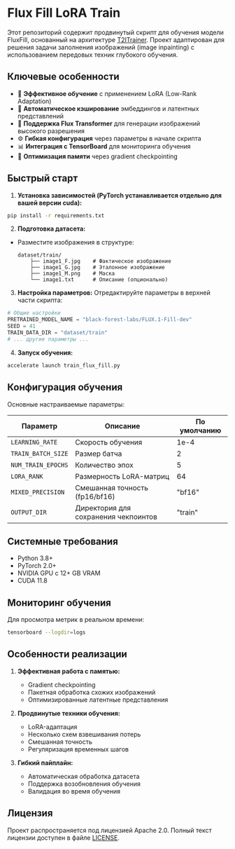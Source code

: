 # Flux Fill LoRA Train

Этот репозиторий содержит продвинутый скрипт для обучения модели FluxFill, основанный на архитектуре [T2ITrainer](https://github.com/lrzjason/T2ITrainer). Проект адаптирован для решения задачи заполнения изображений (image inpainting) с использованием передовых техник глубокого обучения.

## Ключевые особенности

- 🚀 **Эффективное обучение** с применением LoRA (Low-Rank Adaptation)
- 💾 **Автоматическое кэширование** эмбеддингов и латентных представлений
- 🌈 **Поддержка Flux Transformer** для генерации изображений высокого разрешения
- ⚙️ **Гибкая конфигурация** через параметры в начале скрипта
- 📊 **Интеграция с TensorBoard** для мониторинга обучения
- 🐇 **Оптимизация памяти** через gradient checkpointing

## Быстрый старт

1. **Установка зависимостей (PyTorch устанавливается отдельно для вашей версии cuda):**
```bash
pip install -r requirements.txt
```

2. **Подготовка датасета:**
- Разместите изображения в структуре:
  ```
  dataset/train/
      ├── image1_F.jpg    # Фактическое изображение
      ├── image1_G.jpg    # Эталонное изображение
      ├── image1_M.png    # Маска
      └── image1.txt      # Описание (опционально)
  ```

3. **Настройка параметров:**
Отредактируйте параметры в верхней части скрипта:
```python
# Общие настройки
PRETRAINED_MODEL_NAME = "black-forest-labs/FLUX.1-Fill-dev"
SEED = 41
TRAIN_DATA_DIR = "dataset/train"
# ... другие параметры ...
```

4. **Запуск обучения:**
```bash
accelerate launch train_flux_fill.py
```

## Конфигурация обучения

Основные настраиваемые параметры:

| Параметр | Описание | По умолчанию |
|----------|----------|--------------|
| `LEARNING_RATE` | Скорость обучения | 1e-4 |
| `TRAIN_BATCH_SIZE` | Размер батча | 2 |
| `NUM_TRAIN_EPOCHS` | Количество эпох | 5 |
| `LORA_RANK` | Размерность LoRA-матриц | 64 |
| `MIXED_PRECISION` | Смешанная точность (fp16/bf16) | "bf16" |
| `OUTPUT_DIR` | Директория для сохранения чекпоинтов | "train" |

## Системные требования

- Python 3.8+
- PyTorch 2.0+
- NVIDIA GPU с 12+ GB VRAM
- CUDA 11.8

## Мониторинг обучения

Для просмотра метрик в реальном времени:
```bash
tensorboard --logdir=logs
```

## Особенности реализации

1. **Эффективная работа с памятью:**
   - Gradient checkpointing
   - Пакетная обработка схожих изображений
   - Оптимизированные латентные представления

2. **Продвинутые техники обучения:**
   - LoRA-адаптация
   - Несколько схем взвешивания потерь
   - Смешанная точность
   - Регуляризация временных шагов

3. **Гибкий пайплайн:**
   - Автоматическая обработка датасета
   - Поддержка возобновления обучения
   - Валидация во время обучения

## Лицензия

Проект распространяется под лицензией Apache 2.0. Полный текст лицензии доступен в файле [LICENSE](LICENSE).
